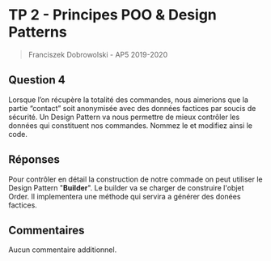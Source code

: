 # TP 2 - Principes POO & Design Patterns

> Franciszek Dobrowolski - AP5 2019-2020 

## Question 4

Lorsque l’on récupère la totalité des commandes, nous aimerions que la partie “contact” soit anonymisée avec des données factices par soucis de sécurité. Un Design Pattern va nous permettre de mieux contrôler les données qui constituent nos commandes. Nommez le et modifiez ainsi le code.

## Réponses

Pour contrôler en détail la construction de notre commade on peut utiliser le Design Pattern "**Builder**". Le builder va se charger de construire l'objet Order. Il implementera une méthode qui servira a générer des donées factices.

## Commentaires

Aucun commentaire additionnel.


